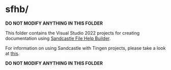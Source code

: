 <!-- u250429 -->

# sfhb/

**DO NOT MODIFY ANYTHING IN THIS FOLDER**

This folder contains the Visual Studio 2022 projects for creating documentation using [Sandcastle File Help Builder](https://github.com/EWSoftware/SHFB).

For information on using Sandcastle with Tingen projects, please take a look at [this](../development/sfhb.md).

**DO NOT MODIFY ANYTHING IN THIS FOLDER**

